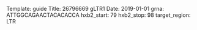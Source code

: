 Template: guide
Title: 26796669 gLTR1
Date: 2019-01-01
grna: ATTGGCAGAACTACACACCA
hxb2_start: 79
hxb2_stop: 98
target_region: LTR
